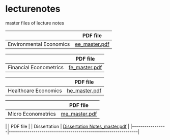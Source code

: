 # lecturenotes
master files of lecture notes

|                 | PDF file                                                      | 
|-----------------|---------------------------------------------------------------|
| Environmental Economics | [ee_master.pdf](https://nbviewer.org/github/oddish3/lecturenotes/blob/master/environment-econ_master.pdf) | 

|                 | PDF file                                                      |
|-----------------|---------------------------------------------------------------|
| Financial Econometrics | [fe_master.pdf](https://nbviewer.org/github/oddish3/lecturenotes/blob/master/financial-econ_master.pdf) |

|                 | PDF file                                                      |
|-----------------|---------------------------------------------------------------|
| Healthcare Economics | [he_master.pdf](https://nbviewer.org/github/oddish3/lecturenotes/blob/master/health-econ_master.pdf) |

|                 | PDF file                                                      |
|-----------------|---------------------------------------------------------------|
| Micro Econometrics | [me_master.pdf](https://nbviewer.org/github/oddish3/lecturenotes/blob/master/micro-econ_master.pdf) |

|                 | PDF file                                                      |
| Dissertation | [Dissertation Notes_master.pdf](https://nbviewer.org/github/oddish3/lecturenotes/blob/master/notes_master.pdf) |
|-----------------|---------------------------------------------------------------|
